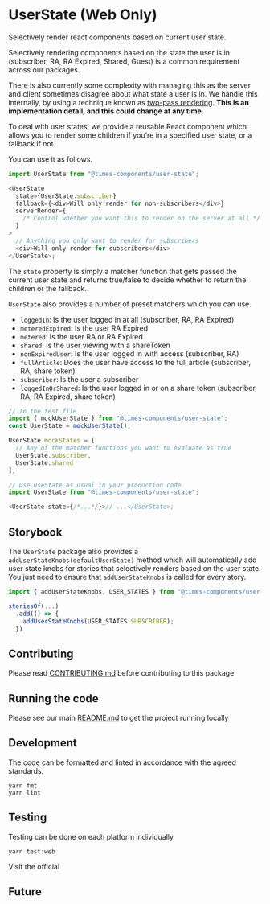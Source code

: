 # UserState (Web Only)

Selectively render react components based on current user state.

Selectively rendering components based on the state the user is in
(subscriber, RA, RA Expired, Shared, Guest) is a common requirement across our
packages.

There is also currently some complexity with managing this as the server
and client sometimes disagree about what state a user is in. We handle this
internally, by using a technique known as
[two-pass rendering](https://reactjs.org/docs/react-dom.html#hydrate). **This
is an implementation detail, and this could change at any time.**

To deal with user states, we provide a reusable React component
which allows you to render some children if you're in a specified user state,
or a fallback if not.

You can use it as follows.

```js
import UserState from "@times-components/user-state";

<UserState
  state={UserState.subscriber}
  fallback={<div>Will only render for non-subscribers</div>}
  serverRender={
    /* Control whether you want this to render on the server at all */
  }
>
  // Anything you only want to render for subscribers
  <div>Will only render for subscribers</div>
</UserState>;
```

The `state` property is simply a matcher function that gets passed the current user
state and returns true/false to decide whether to return the children or
the fallback.

`UserState` also provides a number of preset matchers which you can use.

- `loggedIn`: Is the user logged in at all (subscriber, RA, RA Expired)
- `meteredExpired`: Is the user RA Expired
- `metered`: Is the user RA or RA Expired
- `shared`: Is the user viewing with a shareToken
- `nonExpiredUser`: Is the user logged in with access (subscriber, RA)
- `fullArticle`: Does the user have access to the full article (subscriber, RA, share token)
- `subscriber`: Is the user a subscriber
- `loggedInOrShared`: Is the user logged in or on a share token (subscriber, RA, RA Expired, share token)

```js
// In the test file
import { mockUserState } from "@times-components/user-state";
const UserState = mockUserState();

UserState.mockStates = [
  // Any of the matcher functions you want to evaluate as true
  UserState.subscriber,
  UserState.shared
];

// Use UseState as usual in your production code
import UserState from "@times-components/user-state";

<UserState state={/*...*/}>// ...</UserState>;
```

## Storybook

The `UserState` package also provides a `addUserStateKnobs(defaultUserState)`
method which will automatically add user state knobs for stories that
selectively renders based on the user state. You just need to ensure that
`addUserStateKnobs` is called for every story.

```js
import { addUserStateKnobs, USER_STATES } from "@times-components/user-state";

storiesOf(...)
  .add(() => {
    addUserStateKnobs(USER_STATES.SUBSCRIBER);
  })
```

## Contributing

Please read [CONTRIBUTING.md](./CONTRIBUTING.md) before contributing to this
package

## Running the code

Please see our main [README.md](../README.md) to get the project running locally

## Development

The code can be formatted and linted in accordance with the agreed standards.

```
yarn fmt
yarn lint
```

## Testing

Testing can be done on each platform individually

```
yarn test:web
```

Visit the official

<!-- Add the storybook link here. -->

## Future

<!-- Add details of future development here. -->
